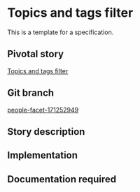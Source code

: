 <!-- Generate a new file using -->
<!-- sed -e "s/\Topics and tags filter/My story/" -e "s/\/156128780/" -e "s/\people-facet-171252949/`git_current_branch`/g" template.md | tee "`git_current_branch`.md" -->

# Topics and tags filter

This is a template for a specification.

## Pivotal story

[Topics and tags filter](https://www.pivotaltracker.com/story/show/)

## Git branch

[people-facet-171252949](https://github.com/HammerMuseum/hammer-video/people-facet-171252949)

## Story description

## Implementation

## Documentation required
